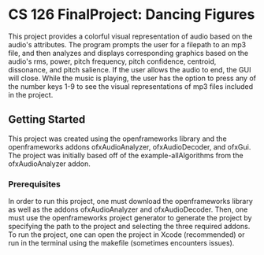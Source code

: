# CS 126 FinalProject: Dancing Figures
This project provides a colorful visual representation of audio based on the audio's attributes. The program prompts the user for a filepath to an mp3 file, and then analyzes and displays corresponding graphics based on the audio's rms, power, pitch frequency, pitch confidence, centroid, dissonance, and pitch salience. If the user allows the audio to end, the GUI will close. While the music is playing, the user has the option to press any of the number keys 1-9 to see the visual representations of mp3 files included in the project. 

<h2>Getting Started</h2>
This project was created using the openframeworks library and the openframeworks addons ofxAudioAnalyzer, ofxAudioDecoder, and ofxGui. The project was initially based off of the example-allAlgorithms from the ofxAudioAnalyzer addon. 

<h3>Prerequisites</h3>
In order to run this project, one must download the openframeworks library as well as the addons ofxAudioAnalyzer and ofxAudioDecoder. Then, one must use the openframeworks project generator to generate the project by specifying the path to the project and selecting the three required addons. To run the project, one can open the project in Xcode (recommended) or run in the terminal using the makefile (sometimes encounters issues).  
